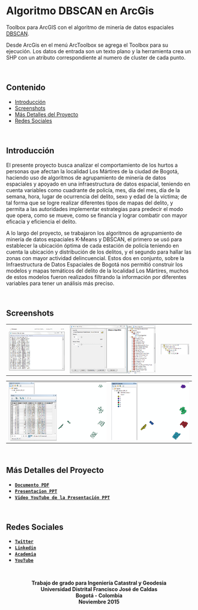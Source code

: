 # Algoritmo DBSCAN en ArcGis
Toolbox para ArcGIS con el algoritmo de minería de datos espaciales [DBSCAN](https://es.wikipedia.org/wiki/DBSCAN).

Desde ArcGis en el menú ArcToolbox se agrega el Toolbox para su ejecución.
Los datos de entrada son un texto plano y la herramienta crea un SHP con un atributo correspondiente al numero de cluster de cada punto.

<br>

## Contenido

- [Introducción](#introducción)
- [Screenshots](#screenshots)
- [Más Detalles del Proyecto](#más-detalles-del-proyecto)
- [Redes Sociales](#redes-sociales)

<br>

## Introducción

El presente proyecto busca analizar el comportamiento de los hurtos a personas que afectan la localidad Los Mártires de la ciudad de Bogotá, haciendo uso de algoritmos de agrupamiento de minería de datos espaciales y apoyado en una infraestructura de datos espacial, teniendo en cuenta variables como cuadrante de policía, mes, día del mes, día de la semana, hora, lugar de ocurrencia del delito, sexo y edad de la víctima; de tal forma que se logre realizar diferentes tipos de mapas del delito, y permita a las autoridades implementar estrategias para predecir el modo que opera, como se mueve, como se financia y lograr combatir con mayor eficacia y eficiencia el delito. 

A lo largo del proyecto, se trabajaron los algoritmos de agrupamiento de minería de datos espaciales K-Means y DBSCAN, el primero se usó para establecer la ubicación óptima de cada estación de policía teniendo en cuenta la ubicación y distribución de los delitos, y el segundo para hallar las zonas con mayor actividad delincuencial. Estos dos en conjunto, sobre la Infraestructura de Datos Espaciales de Bogotá nos permitió construir los modelos y mapas temáticos del delito de la localidad Los Mártires, muchos de estos modelos fueron realizados filtrando la información por diferentes variables para tener un análisis más preciso. 

<br>

## Screenshots

<table>
    <tr>
        <td>
            <img alt="Instalacion" src="Images/1.%20Datos%20de%20Entrada.png">
        </td>
        <td>
            <img alt="API Google Maps" src="Images/2.%20Ventana%20Inicial%20DBSCAN.png">
        </td>
        <td>
            <img alt="POI Visibles" src="Images/3.%20Archivos%20de%20Resultado.png">
        </td>
    </tr>
</table>
<table>
    <tr>
        <td>
            <img alt="API Google Maps" src="Images/4.%20Visualizacion%20de%20Resultados.png">
        </td>
        <td>
            <img alt="POI Visibles" src="Images/5.%20Clasificacion%20Cluster.png">
        </td>
    </tr>
</table>

<br>

## Más Detalles del Proyecto

- **[`Documento PDF`](https://www.academia.edu/36259000/Caracterizaci%C3%B3n_de_los_Hurtos_a_Personas_que_Afectan_la_Localidad_los_M%C3%A1rtires_de_la_Ciudad_de_Bogot%C3%A1_Mediante_la_Implementaci%C3%B3n_de_Algoritmos_de_Agrupamiento_de_Miner%C3%ADa_de_Datos_Espaciales_y_Apoyado_en_una_Infraestructura_de_Datos_Espacial)**
- **[`Presentacion PPT`](https://www.academia.edu/36258999/Caracterizaci%C3%B3n_de_los_Hurtos_a_Personas_que_Afectan_la_Localidad_los_M%C3%A1rtires_de_la_Ciudad_de_Bogot%C3%A1_Mediante_la_Implementaci%C3%B3n_de_Algoritmos_de_Agrupamiento_de_Miner%C3%ADa_de_Datos_Espaciales_y_Apoyado_en_una_Infraestructura_de_Datos_Espacial)**
- **[`Video YouTube de la Presentación PPT`](https://www.youtube.com/watch?v=5Zg4t8k_Xuc&feature=youtu.be)**

<br>

## Redes Sociales

- **[`Twitter`](https://twitter.com/IngJuanMaSuarez)**
- **[`Linkedin`](https://linkedin.com/in/IngJuanMaSuarez)**
- **[`Academia`](https://udistrital.academia.edu/IngJuanMaSuarez)**
- **[`YouTube`](https://www.youtube.com/channel/UC4CNTt2aXvMKmxNXQFtTrAA)**

<br>

<p align="center">
    <b>Trabajo de grado para Ingeniería Catastral y Geodesia<br/>
    <b>Universidad Distrital Francisco José de Caldas<br/>
    <b>Bogotá - Colombia<br/>
    <b>Noviembre 2015<br/>
</p>
